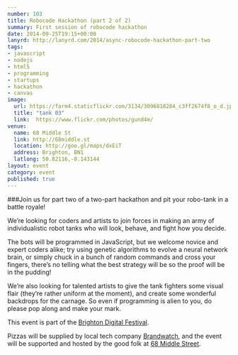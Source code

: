```yaml
---
number: 103
title: Robocode Hackathon (part 2 of 2)
summary: First session of robocode hackathon
date: 2014-09-25T19:15+00:00
lanyrd: http://lanyrd.com/2014/async-robocode-hackathon-part-two
tags:
- javascript
- nodejs
- html5
- programming
- startups
- hackathon
- canvas
image:
  url: https://farm4.staticflickr.com/3134/3096818284_c3ff2674f8_o_d.jpg
  title: "tank 03"
  link:  https://www.flickr.com/photos/gund4m/
venue:
  name: 68 Middle St
  link: http://68middle.st
  location: http://goo.gl/maps/dxEiT
  address: Brighton, BN1
  latlong: 50.82116,-0.143144
layout: event
category: event
published: true
---
```


###Join us for part two of a two-part hackathon and pit your robo-tank in a battle royale!

We’re looking for coders and artists to join forces in making an army of individualistic robot tanks who will look, behave, and fight how you decide.

The bots will be programmed in JavaScript, but we welcome novice and expert coders alike; try using genetic algorithms to evolve a neural network brain, or simply chuck in a bunch of random commands and cross your fingers, there’s no telling what the best strategy will be so the proof will be in the pudding!

We’re also looking for talented artists to give the tank fighters some visual flair (they’re rather uniform at the moment), and create some wonderful backdrops for the carnage. So even if programming is alien to you, do please pop along and make your mark.

This event is part of the [Brighton Digital Festival](http://www.brightondigitalfestival.co.uk).

Pizzas will be supplied by local tech company [Brandwatch](http://www.brandwatch.com), and the event will be supported and hosted by the good folk at [68 Middle Street](http://68middle.st).
